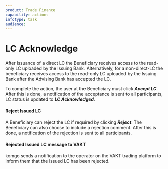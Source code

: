 ```yaml
---
product: Trade Finance
capability: actions
infotype: task
audience:
---
```


# LC Acknowledge

After Issuance of a direct LC the Beneficiary receives access to the read-only LC uploaded by the Issuing Bank. Alternatively, for a non-direct-LC the beneficiary receives access to the read-only LC uploaded by the Issuing Bank after the Advising Bank has accepted the LC.

To complete the action, the user at the Beneficiary must click _**Accept LC**_. After this is done, a notification of the acceptance is sent to all participants, LC status is updated to _**LC Acknowledged**_.

#### Reject Issued LC

A Beneficiary can reject the LC if required by clicking _**Reject**_. The Beneficiary can also choose to include a rejection comment. After this is done, a notification of the rejection is sent to all participants.

#### Rejected Issued LC message to VAKT

komgo sends a notification to the operator on the VAKT trading platform to inform them that the Issued LC has been rejected.